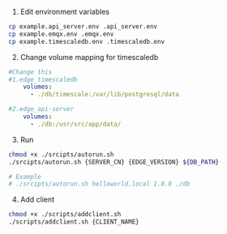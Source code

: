 1. Edit environment variables

```sh
cp example.api_server.env .api_server.env
cp example.emqx.env .emqx.env
cp example.timescaledb.env .timescaledb.env
```

2. Change volume mapping for timescaledb

```yaml
#Change this
#1.edge_timescaledb
    volumes:
      - ./db/timescale:/var/lib/postgresql/data

#2.edge_api-server
    volumes:
      - ./db:/usr/src/app/data/
```

3. Run

```sh
chmod +x ./srcipts/autorun.sh
./srcipts/autorun.sh {SERVER_CN} {EDGE_VERSION} ${DB_PATH}

# Example
# ./srcipts/autorun.sh helloworld.local 1.0.0 ./db
```

4. Add client
```sh
chmod +x ./scripts/addclient.sh
./scripts/addclient.sh {CLIENT_NAME}
```
